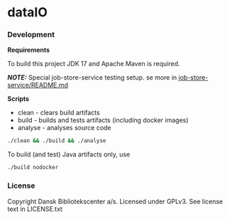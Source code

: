 dataIO
======

### Development

**Requirements**

To build this project JDK 17 and Apache Maven is required.

**_NOTE:_**  Special job-store-service testing setup. se more in [job-store-service/README.md](job-store-service/README.md)

**Scripts**
* clean - clears build artifacts
* build - builds and tests artifacts (including docker images)
* analyse - analyses source code

```bash
./clean && ./build && ./analyse
```
To build (and test) Java artifacts only, use

 ```bash
./build nodocker
```

### License

Copyright Dansk Bibliotekscenter a/s. Licensed under GPLv3.
See license text in LICENSE.txt
